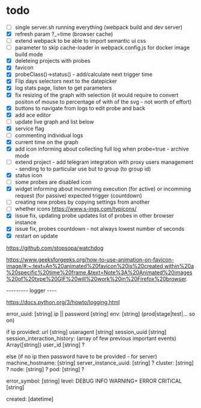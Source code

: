 
# todo

- [ ] single server.sh running everything (webpack build and dev server)
- [x] refresh param ?_=time (browser cache)
- [ ] extend webpack to be able to import semantic ui css
- [ ] parameter to skip cache-loader in webpack.config.js for docker image build mode
- [x] deleteing projects with probes
- [x] favicon
- [x] probeClass()->status() - add/calculate next trigger time
- [x] Flip days selectors next to the datepicker
- [x] log stats page, listen to get parameters
- [x] fix resizing of the graph with selection (it would require to convert positon of mouse to percentage of with of the svg - not worth of effort)
- [x] buttons to navigate from logs to edit probe and back
- [x] add ace editor
- [ ] update live graph and list below
- [x] service flag
- [ ] commenting individual logs
- [x] current time on the graph
- [x] add icon informing about collecting full log when probe=true - archive mode
- [ ] extend project - add telegram integration with proxy users management - sending to to particular use but to group (to group id)
- [x] status icon
- [ ] some probes are disabled icon
- [x] widget informing about incomming execution (for active) or incomming request (for passive) expected trigger (countdown)
- [ ] creating new probes by copying settings from another
- [ ] whether icons https://www.s-ings.com/typicons/
- [x] issue fix, updating probe updates list of probes in other browser instance
- [x] issue fix, probes countdown - not always lowest number of seconds
- [x] restart on update

https://github.com/stopsopa/watchdog

https://www.geeksforgeeks.org/how-to-use-animation-on-favicon-image/#:~:text=An%20animated%20favicon%20is%20created,within%20a%20specific%20time%20frame.&text=Note%3A%20Animated%20images%20of%20type%20GIF%20will%20work%20in%20Firefox%20browser.

--------- logger ----

https://docs.python.org/3/howto/logging.html


error_uuid: [string]
ip || password [string]
env: [string] (prod|stage|test|... so on)

if ip provided:
    url [string]
    useragent [string]
    session_uuid [string]
    session_interaction_history: (array of few previous important events) Array([string]) 
    user_id [string] ?

else (if no ip then password have to be provided - for server)
    machine_hostname: [string]
    server_instance_uuid: [string] ?
    cluster: [string] ?
    node: [string] ?
    pod: [string] ?

error_symbol: [string] 
level: DEBUG INFO WARNING+ ERROR CRITICAL [string]    

created: [datetime]